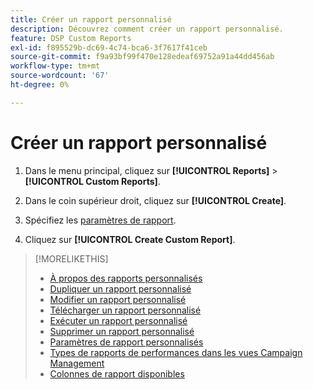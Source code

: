 ```yaml
---
title: Créer un rapport personnalisé
description: Découvrez comment créer un rapport personnalisé.
feature: DSP Custom Reports
exl-id: f895529b-dc69-4c74-bca6-3f7617f41ceb
source-git-commit: f9a93bf99f470e128edeaf69752a91a44dd456ab
workflow-type: tm+mt
source-wordcount: '67'
ht-degree: 0%

---
```


# Créer un rapport personnalisé

1. Dans le menu principal, cliquez sur **[!UICONTROL Reports]** > **[!UICONTROL Custom Reports]**.

1. Dans le coin supérieur droit, cliquez sur **[!UICONTROL Create]**.

1. Spécifiez les [paramètres de rapport](/help/dsp/reports/report-settings.md).

1. Cliquez sur **[!UICONTROL Create Custom Report]**.

>[!MORELIKETHIS]
>
>* [À propos des rapports personnalisés](/help/dsp/reports/report-about.md)
>* [Dupliquer un rapport personnalisé](/help/dsp/reports/report-copy.md)
>* [Modifier un rapport personnalisé](/help/dsp/reports/report-edit.md)
>* [Télécharger un rapport personnalisé](/help/dsp/reports/report-download.md)
>* [Exécuter un rapport personnalisé](/help/dsp/reports/report-run-now.md)
>* [Supprimer un rapport personnalisé](/help/dsp/reports/report-delete.md)
>* [Paramètres de rapport personnalisés](/help/dsp/reports/report-settings.md)
>* [Types de rapports de performances dans les vues Campaign Management](/help/dsp/campaign-management/reports/campaign-reports-about.md)
>* [Colonnes de rapport disponibles](/help/dsp/reports/report-columns.md)

